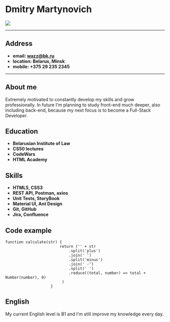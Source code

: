 Dmitry Martynovich
============

![](https://www.meme-arsenal.com/memes/3a7046f2872cd1243da63ef9b218fa3a.jpg)
-------------------     ----------------------------
Address
--------------------
- **email: wazz@bk.ru**
- **location: Belarus, Minsk**
- **mobile: +375 29 235 2345**
-------------------     ----------------------------

About me
--------------------
Extremely motivated to constantly develop my skills and grow professionally. In future I'm planning to study front-end much deeper, also including back-end, because my next focus is to become a Full-Stack Developer.

Education
---------

- **Belarusian Institute of Law**
- **CS50 lectures**
- **CodeWars**
- **HTML Academy**

Skills
----------

- **HTML5, CSS3**
- **REST API, Postman, axios**
- **Unit Tests, StoryBook**
- **Material UI, Ant Design**
- **Git, GitHub**
- **Jira, Confluence**

Code example
--------------------
```
function calculate(str) {
                        return ('' + str
                            .split('plus')
                            .join(' ')
                            .split('minus')
                            .join(' -')
                            .split(' ')
                            .reduce((total, number) => total + Number(number), 0)
                         )
                    }
```
English
----------------------------------------
My current English level is B1 and I'm still improve my knowledge every day.



